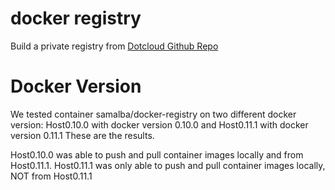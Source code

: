 docker registry
========

Build a private registry from [Dotcloud Github Repo](https://github.com/dotcloud/docker-registry)


Docker Version
========

We tested container samalba/docker-registry on two different docker version:
Host0.10.0 with docker version 0.10.0 and Host0.11.1 with docker version 0.11.1 
These are the results.

Host0.10.0  was able to push and pull container images locally and from Host0.11.1.
Host0.11.1 was only able to push and pull container images locally, NOT from Host0.11.1

